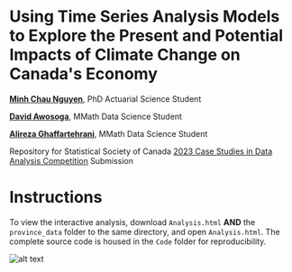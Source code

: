 # Using Time Series Analysis Models to Explore the Present and Potential Impacts of Climate Change on Canada's Economy

**[Minh Chau Nguyen](mailto:mcnguyen@uwaterloo.ca)**, PhD Actuarial Science Student 

**[David Awosoga](mailto:david.awosoga@uwaterloo.ca)**, MMath Data Science Student

**[Alireza Ghaffartehrani](mailto:aghaffartehrani@uwaterloo.ca)**, MMath Data Science Student

Repository for Statistical Society of Canada [2023 Case Studies in Data Analysis Competition](https://ssc.ca/en/case-study/understanding-how-canadas-economy-might-be-impacted-climate-change) Submission

# Instructions

To view the interactive analysis, download `Analysis.html` **AND** the `province_data` folder to the same directory, and open `Analysis.html`. The complete source code is housed in the `Code` folder for reproducibility.

![alt text](https://github.com/awosoga/ssc2023/blob/27e147655f6e386f03d4a6ae0f2c6e7ea7f71c66/SSC%20Case%20Study%20Poster.png)
